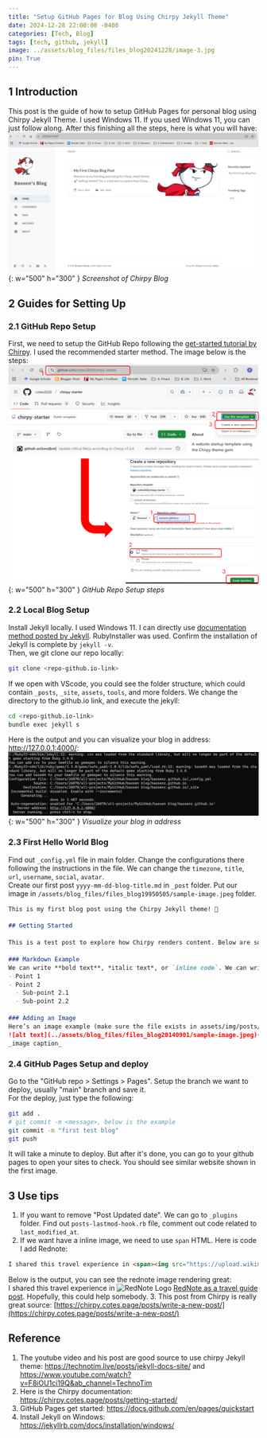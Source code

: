 ```yaml
---
title: "Setup GitHub Pages for Blog Using Chirpy Jekyll Theme"
date: 2024-12-28 22:00:00 -0400
categories: [Tech, Blog]
tags: [tech, github, jekyll]
image: ../assets/blog_files/files_blog20241228/image-3.jpg
pin: True
---
```



## 1 Introduction

This post is the guide of how to setup GitHub Pages for personal blog using Chirpy Jekyll Theme. I used Windows 11. If you used Windows 11, you can just follow along. After this finishing all the steps, here is what you will have:  
![alt text](../assets/blog_files/files_blog20241228/image-3.jpg){: w="500" h="300" }
_Screenshot of Chirpy Blog_  

## 2 Guides for Setting Up

### 2.1 GitHub Repo Setup

First, we need to setup the GitHub Repo following the [get-started tutorial by Chirpy](https://chirpy.cotes.page/posts/getting-started/). I used the recommended starter method. The image below is the steps:  
![alt text](../assets/blog_files/files_blog20241228/image.png){: w="500" h="300" }
_GitHub Repo Setup steps_  

### 2.2 Local Blog Setup

Install Jekyll locally. I used Windows 11. I can directly use [documentation method posted by Jekyll](https://jekyllrb.com/docs/installation/windows/). RubyInstaller was used. Confirm the installation of Jekyll is complete by `jekyll -v`.   
Then, we git clone our repo locally:
```bash
git clone <repo-github.io-link>
```
If we open with VScode, you could see the folder structure, which could contain `_posts`, `_site`, `assets`, `tools`, and more folders. We change the directory to the github.io link, and execute the jekyll:
```bash
cd <repo-github.io-link>
bundle exec jekyll s
```
Here is the output and you can visualize your blog in address: http://127.0.0.1:4000/:  
![alt text](../assets/blog_files/files_blog20241228/image-2.png){: w="500" h="300" }
_Visualize your blog in address_  

### 2.3 First Hello World Blog

Find out `_config.yml` file in main folder. Change the configurations there following the instructions in the file. We can change the `timezone`, `title`, `url`, `username`, `social`, `avatar`.  
Create our first post `yyyy-mm-dd-blog-title.md` in `_post` folder.  Put our image in `/assets/blog_files/files_blog19950505/sample-image.jpeg` folder. 

```markdown
This is my first blog post using the Chirpy Jekyll theme! 🚀

## Getting Started

This is a test post to explore how Chirpy renders content. Below are some features:

### Markdown Example
We can write **bold text**, *italic text*, or `inline code`. We can write a list:
- Point 1
- Point 2
  - Sub-point 2.1
  - Sub-point 2.2

### Adding an Image
Here’s an image example (make sure the file exists in assets/img/posts/):
![alt text](../assets/blog_files/files_blog20140901/sample-image.jpeg){: w="500" h="300" }
_image caption_  
```

### 2.4 GitHub Pages Setup and deploy
Go to the "GitHub repo > Settings > Pages". Setup the branch we want to deploy, usually "main" branch and save it.   
For the deploy, just type the following:
```bash
git add .
# git commit -m <message>, below is the example
git commit -m "first test blog"
git push
```
It will take a minute to deploy. But after it's done, you can go to your github pages to open your sites to check. You should see similar website shown in the first image. 

## 3 Use tips

1. If you want to remove "Post Updated date". We can go to `_plugins` folder. Find out `posts-lastmod-hook.rb` file, comment out code related to `last_modified_at`.
2. If we want have a inline image, we need to use `span` HTML. Here is code I add Rednote:
```markdown
I shared this travel experience in <span><img src="https://upload.wikimedia.org/wikipedia/commons/thumb/c/c1/XiaohongshuLOGO.svg/512px-XiaohongshuLOGO.svg.png" alt="RedNote Logo" style="width: 20px; height: 20px;"></span> [RedNote as a travel guide post](https://www.xiaohongshu.com/discovery/item/6770486b000000000901699d?source=webshare&xhsshare=pc_web&xsec_token=ABYJwKkar-FcqNZocrAta0-D_KnYYA1ePeQWorz4yenaY=&xsec_source=pc_share). Hopefully, this could help somebody.
```
Below is the output, you can see the rednote image rendering great:  
I shared this travel experience in <span><img src="https://upload.wikimedia.org/wikipedia/commons/thumb/c/c1/XiaohongshuLOGO.svg/512px-XiaohongshuLOGO.svg.png" alt="RedNote Logo" style="width: 20px; height: 20px;"></span> [RedNote as a travel guide post](https://www.xiaohongshu.com/discovery/item/6770486b000000000901699d?source=webshare&xhsshare=pc_web&xsec_token=ABYJwKkar-FcqNZocrAta0-D_KnYYA1ePeQWorz4yenaY=&xsec_source=pc_share). Hopefully, this could help somebody.
3. This post from Chirpy is really great source: [https://chirpy.cotes.page/posts/write-a-new-post/](https://chirpy.cotes.page/posts/write-a-new-post/)

## Reference
1. The youtube video and his post are good source to use chirpy Jekyll theme: https://technotim.live/posts/jekyll-docs-site/ and https://www.youtube.com/watch?v=F8iOU1ci19Q&ab_channel=TechnoTim
2. Here is the Chirpy documentation: https://chirpy.cotes.page/posts/getting-started/
3. GitHub Pages get started: https://docs.github.com/en/pages/quickstart
4. Install Jekyll on Windows: https://jekyllrb.com/docs/installation/windows/


